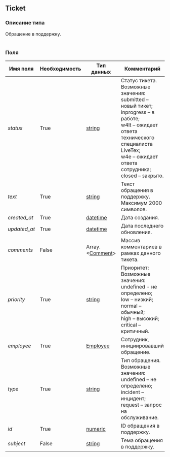 
## Ticket

### Описание типа
Обращение в поддержку.<br/><br/>
### Поля

| Имя поля | Необходимость | Тип данных | Комментарий |
|---|---|---|---|
|*status*|True|[string](/types/string)|Статус тикета.<br/>Возможные значения:<br/>submitted – новый тикет;<br/>inprogress – в работе;<br/>w4lt – ожидает ответа технического специалиста LiveTex;<br/>w4e – ожидает ответа сотрудника;<br/>closed – закрыто.<br/>|
|*text*|True|[string](/types/string)|Текст обращения в поддержку.<br/>Максимум 2000 символов.<br/>|
|*created_at*|True|[datetime](/types/datetime)|Дата создания.<br/>|
|*updated_at*|True|[datetime](/types/datetime)|Дата последнего обновления.<br/>|
|*comments*|False|Array.<[Comment](/types/Comment)>|Массив комментариев в рамках данного тикета.<br/>|
|*priority*|True|[string](/types/string)|Приоритет:<br/>Возможные значения:<br/>undefined - не определено;<br/>low – низкий;<br/>normal – обычный;<br/>high – высокий;<br/>critical – критичный.<br/>|
|*employee*|True|[Employee](/types/Employee)|Сотрудник, инициировавший обращение.<br/>|
|*type*|True|[string](/types/string)|Тип обращения.<br/>Возможные значения:<br/>undefined – не определено;<br/>incident – инцидент;<br/>request – запрос на обслуживание.<br/>|
|*id*|True|[numeric](/types/numeric)|ID обращения в поддержку.<br/>|
|*subject*|False|[string](/types/string)|Тема обращения в поддержку.<br/>|
